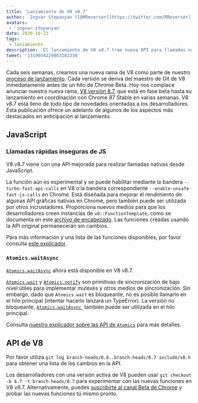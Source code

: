 ```yaml
---
title: 'Lanzamiento de V8 v8.7'
author: 'Ingvar Stepanyan ([@RReverser](https://twitter.com/RReverser)), portador de bandera de V8'
avatars:
 - 'ingvar-stepanyan'
date: 2020-10-23
tags:
 - lanzamiento
description: 'El lanzamiento de V8 v8.7 trae nueva API para llamadas nativas, Atomics.waitAsync, corrección de errores y mejoras de rendimiento.'
tweet: '1319654229863182338'
---
```

Cada seis semanas, creamos una nueva rama de V8 como parte de nuestro [proceso de lanzamiento](https://v8.dev/docs/release-process). Cada versión se deriva del maestro de Git de V8 inmediatamente antes de un hito de Chrome Beta. Hoy nos complace anunciar nuestra nueva rama, [V8 versión 8.7](https://chromium.googlesource.com/v8/v8.git/+log/branch-heads/8.7), que está en fase beta hasta su lanzamiento en coordinación con Chrome 87 Stable en varias semanas. V8 v8.7 está lleno de todo tipo de novedades orientadas a los desarrolladores. Esta publicación ofrece un adelanto de algunos de los aspectos más destacados en anticipación al lanzamiento.

<!--truncate-->
## JavaScript

### Llamadas rápidas inseguras de JS

V8 v8.7 viene con una API mejorada para realizar llamadas nativas desde JavaScript.

La función aún es experimental y se puede habilitar mediante la bandera `--turbo-fast-api-calls` en V8 o la bandera correspondiente `--enable-unsafe-fast-js-calls` en Chrome. Está diseñada para mejorar el rendimiento de algunas API gráficas nativas en Chrome, pero también puede ser utilizada por otros incrustadores. Proporciona nuevos medios para que los desarrolladores creen instancias de `v8::FunctionTemplate`, como se documenta en este [archivo de encabezado](https://source.chromium.org/chromium/chromium/src/+/master:v8/include/v8-fast-api-calls.h). Las funciones creadas usando la API original permanecerán sin cambios.

Para más información y una lista de las funciones disponibles, por favor consulta [este explicador](https://docs.google.com/document/d/1nK6oW11arlRb7AA76lJqrBIygqjgdc92aXUPYecc9dU/edit?usp=sharing).

### `Atomics.waitAsync`

[`Atomics.waitAsync`](https://github.com/tc39/proposal-atomics-wait-async/blob/master/PROPOSAL.md) ahora está disponible en V8 v8.7.

[`Atomics.wait`](https://developer.mozilla.org/en-US/docs/Web/JavaScript/Reference/Global_Objects/Atomics/wait) y [`Atomics.notify`](https://developer.mozilla.org/en-US/docs/Web/JavaScript/Reference/Global_Objects/Atomics/notify) son primitivas de sincronización de bajo nivel útiles para implementar mutexes y otros medios de sincronización. Sin embargo, dado que `Atomics.wait` es bloqueante, no es posible llamarlo en el hilo principal (intentar hacerlo lanzará un TypeError). La versión no bloqueante, [`Atomics.waitAsync`](https://github.com/tc39/proposal-atomics-wait-async/blob/master/PROPOSAL.md), también puede ser utilizada en el hilo principal.

Consulta [nuestro explicador sobre las API de `Atomics`](https://v8.dev/features/atomics) para más detalles.

## API de V8

Por favor utiliza `git log branch-heads/8.6..branch-heads/8.7 include/v8.h` para obtener una lista de los cambios en la API.

Los desarrolladores con una versión activa de V8 pueden usar `git checkout -b 8.7 -t branch-heads/8.7` para experimentar con las nuevas funciones en V8 v8.7. Alternativamente, puedes [suscribirte al canal Beta de Chrome](https://www.google.com/chrome/browser/beta.html) y probar las nuevas funciones tú mismo pronto.
